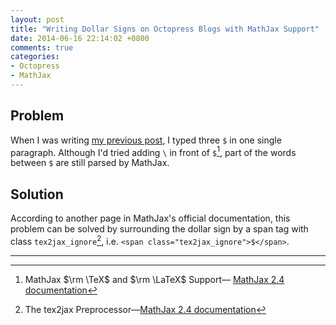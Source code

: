 ```yaml
---
layout: post
title: "Writing Dollar Signs on Octopress Blogs with MathJax Support"
date: 2014-06-16 22:14:02 +0800
comments: true
categories:
- Octopress
- MathJax
---
```


Problem
---

When I was writing [my previous post][PrevPost], I typed three `$` in
one single paragraph.  Although I'd tried adding `\` in front of
`$`[^1], part of the words between `$` are still parsed by MathJax.

Solution
---

According to another page in MathJax's official documentation, this
problem can be solved by surrounding the dollar sign by a span tag
with class `tex2jax_ignore`[^2], i.e. `<span
class="tex2jax_ignore">$</span>`.

---
[^1]:
    MathJax $\rm \TeX$ and $\rm \LaTeX$ Support—
    [MathJax 2.4 documentation][JaxDoc1]

[^2]: The tex2jax Preprocessor—[MathJax 2.4 documentation][JaxDoc2]

[PrevPost]: /blog/2014/06/16/noscript-abe-rules-for-wlan-web-portal-login/ "NoScript ABE Rules for WLAN Web Portal Login"
[JaxDoc1]: http://docs.mathjax.org/en/latest/tex.html#tex-and-latex-math-delimiters
[JaxDoc2]: http://docs.mathjax.org/en/latest/options/tex2jax.html
